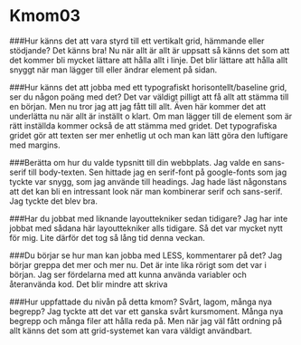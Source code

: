 Kmom03
===============================

###Hur känns det att vara styrd till ett vertikalt grid, hämmande eller stödjande?
Det känns bra! Nu när allt är allt är uppsatt så känns det som att det kommer bli mycket lättare att hålla allt i linje.
Det blir lättare att hålla allt snyggt när man lägger till eller ändrar element på sidan.

###Hur känns det att jobba med ett typografiskt horisontellt/baseline grid, ser du någon poäng med det?
Det var väldigt pilligt att få allt att stämma till en början. Men nu tror jag att jag fått till allt. Även här kommer det att underlätta nu när allt är inställt o klart. Om man lägger till de element som är rätt inställda kommer också de att stämma med gridet. Det typografiska gridet gör att texten ser mer enhetlig ut och man kan lätt göra den luftigare med margins.

###Berätta om hur du valde typsnitt till din webbplats.
Jag valde en sans-serif till body-texten. Sen hittade jag en serif-font på google-fonts som jag tyckte var snygg, som jag använde till headings.
Jag hade läst någonstans att det kan bli en intressant look när man kombinerar serif och sans-serif. Jag tyckte det blev bra.

###Har du jobbat med liknande layouttekniker sedan tidigare?
Jag har inte jobbat med sådana här layouttekniker alls tidigare. Så det var mycket nytt för mig. Lite därför det tog så lång tid denna veckan.

###Du börjar se hur man kan jobba med LESS, kommentarer på det?
Jag börjar greppa det mer och mer nu. Det är inte lika rörigt som det var i början.
Jag ser fördelarna med att kunna använda variabler och återanvända kod. Det blir mindre att skriva

###Hur uppfattade du nivån på detta kmom? Svårt, lagom, många nya begrepp?
Jag tyckte att det var ett ganska svårt kursmoment. Många nya begrepp och många filer att hålla reda på.
Men när jag väl fått ordning på allt känns det som att grid-systemet kan vara väldigt användbart.
